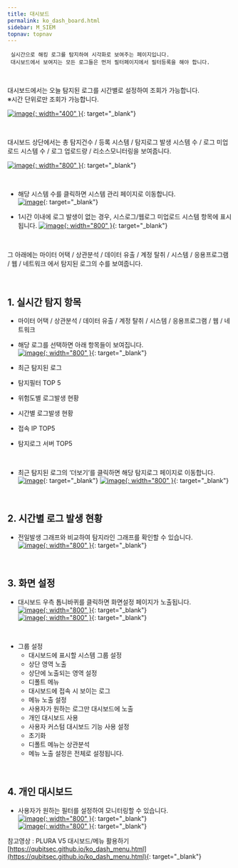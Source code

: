 ```yaml
---
title: 대시보드
permalink: ko_dash_board.html
sidebar: M_SIEM
topnav: topnav
---
```


     실시간으로 해킹 로그를 탐지하여 시각화로 보여주는 페이지입니다.
     대시보드에서 보여지는 모든 로그들은 먼저 필터페이지에서 필터등록을 해야 합니다.

<br />

대시보드에서는 오늘 탐지된 로그를 시간별로 설정하여 조회가 가능합니다.   
※시간 단위로만 조회가 가능합니다.

[![image](/docs/images/Manual/siem/dash/13.png){: width="400" }](/docs/images/Manual/siem/dash/13.png){: target="_blank"}

<br />

대시보드 상단에서는 총 탐지건수 / 등록 시스템 / 탐지로그 발생 시스템 수 / 로그 미업로드 시스템 수 / 로그 업로드량 / 리소스모니터링을 보여줍니다.

[![image](/docs/images/Manual/siem/dash/1.png){: width="800" }](/docs/images/Manual/siem/dash/1.png){: target="_blank"}

<br />

- 해당 시스템 수를 클릭하면 시스템 관리 페이지로 이동합니다.   
[![image](/docs/images/Manual/siem/dash/2.png)](/docs/images/Manual/siem/dash/2.png){: target="_blank"}

- 1시간 이내에 로그 발생이 없는 경우, 시스로그/웹로그 미업로드 시스템 항목에 표시됩니다.
[![image](/docs/images/Manual/siem/dash/3.png){: width="800" }](/docs/images/Manual/siem/dash/3.png){: target="_blank"}

<br />

그 아래에는 마이터 어택 / 상관분석 / 데이터 유출 / 계정 탈취 / 시스템 / 응용프로그램 / 웹 / 네트워크 에서 탐지된 로그의 수를 보여줍니다.

<br />

## 1. 실시간 탐지 항목

- 마이터 어택 / 상관분석 / 데이터 유출 / 계정 탈취 / 시스템 / 응용프로그램 / 웹 / 네트워크
- 해당 로그를 선택하면 아래 항목들이 보여집니다.   
[![image](/docs/images/Manual/siem/dash/12.png){: width="800" }](/docs/images/Manual/siem/dash/12.png){: target="_blank"}

- 최근 탐지된 로그
- 탐지필터 TOP 5
- 위험도별 로그발생 현황
- 시간별 로그발생 현황
- 접속 IP TOP5
- 탐지로그 서버 TOP5

<br />

- 최근 탐지된 로그의 ‘더보기’를 클릭하면 해당 탐지로그 페이지로 이동합니다.
[![image](/docs/images/Manual/siem/dash/5.png)](/docs/images/Manual/siem/dash/5.png){: target="_blank"}
[![image](/docs/images/Manual/siem/dash/6.png){: width="800" }](/docs/images/Manual/siem/dash/6.png){: target="_blank"}

<br />

## 2. 시간별 로그 발생 현황

- 전일발생 그래프와 비교하여 탐지라인 그래프를 확인할 수 있습니다.   
[![image](/docs/images/Manual/siem/dash/7.png){: width="800" }](/docs/images/Manual/siem/dash/7.png){: target="_blank"}

<br />

## 3. 화면 설정

- 대시보드 우측 톱니바퀴를 클릭하면 화면설정 페이지가 노출됩니다.   
[![image](/docs/images/Manual/siem/dash/8.png){: width="800" }](/docs/images/Manual/siem/dash/8.png){: target="_blank"}   
[![image](/docs/images/Manual/siem/dash/9.png){: width="800" }](/docs/images/Manual/siem/dash/9.png){: target="_blank"}

 <br />

+ 그룹 설정
   - 대시보드에 표시할 시스템 그룹 설정
   - 상단 영역 노출
   - 상단에 노출되는 영역 설정
   - 디폴트 메뉴
   - 대시보드에 접속 시 보이는 로그
   - 메뉴 노출 설정
   - 사용자가 원하는 로그만 대시보드에 노출
   - 개인 대시보드 사용
   - 사용자 커스텀 대시보드 기능 사용 설정
   - 초기화
   - 디폴트 메뉴는 상관분석
   - 메뉴 노출 설정은 전체로 설정됩니다.

<br />

## 4. 개인 대시보드

- 사용자가 원하는 필터를 설정하여 모니터링할 수 있습니다.   
[![image](/docs/images/Manual/siem/dash/10.png){: width="800" }](/docs/images/Manual/siem/dash/10.png){: target="_blank"}   
[![image](/docs/images/Manual/siem/dash/11.png){: width="800" }](/docs/images/Manual/siem/dash/11.png){: target="_blank"}

 참고영상 : PLURA V5 대시보드/메뉴 활용하기   
 [https://qubitsec.github.io/ko_dash_menu.html](https://qubitsec.github.io/ko_dash_menu.html){: target="_blank"}